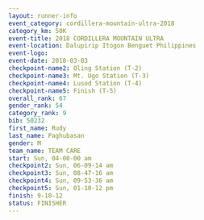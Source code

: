 ```yaml
---
layout: runner-info 
event_category: cordillera-mountain-ultra-2018 
category_km: 50K 
event-title: 2018 CORDILLERA MOUNTAIN ULTRA 
event-location: Dalupirip Itogon Benguet Philippines 
event-logo: 
event-date: 2018-03-03 
checkpoint-name2: Oling Station (T-2) 
checkpoint-name3: Mt. Ugo Station (T-3) 
checkpoint-name4: Lusod Station (T-4) 
checkpoint-name5: Finish (T-5) 
overall_rank: 67
gender_rank: 54
category_rank: 9
bib: 50232
first_name: Rudy
last_name: Paghubasan
gender: M
team_name: TEAM CARE
start: Sun, 04-00-00 am
checkpoint2: Sun, 06-09-14 am
checkpoint3: Sun, 08-47-16 am
checkpoint4: Sun, 09-53-36 am
checkpoint5: Sun, 01-10-12 pm
finish: 9-10-12
status: FINISHER
---
```

